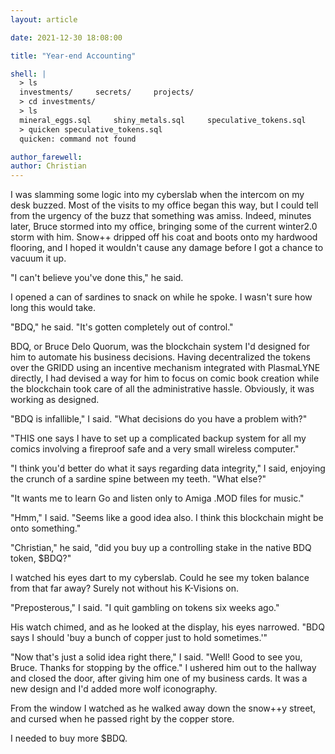 ```yaml
---
layout: article

date: 2021-12-30 18:08:00

title: "Year-end Accounting"

shell: |
  > ls
  investments/     secrets/     projects/
  > cd investments/
  > ls
  mineral_eggs.sql     shiny_metals.sql     speculative_tokens.sql     stuffed_animals.sql
  > quicken speculative_tokens.sql
  quicken: command not found

author_farewell:
author: Christian
---
```


I was slamming some logic into my cyberslab when the intercom on my desk buzzed. Most of the visits to my office began this way, but I could tell from the urgency of the buzz that something was amiss. Indeed, minutes later, Bruce stormed into my office, bringing some of the current winter2.0 storm with him. Snow++ dripped off his coat and boots onto my hardwood flooring, and I hoped it wouldn't cause any damage before I got a chance to vacuum it up.

"I can't believe you've done this," he said.

I opened a can of sardines to snack on while he spoke. I wasn't sure how long this would take.

"BDQ," he said. "It's gotten completely out of control."

BDQ, or Bruce Delo Quorum, was the blockchain system I'd designed for him to automate his business decisions. Having decentralized the tokens over the GRIDD using an incentive mechanism integrated with PlasmaLYNE directly, I had devised a way for him to focus on comic book creation while the blockchain took care of all the administrative hassle. Obviously, it was working as designed.

"BDQ is infallible," I said. "What decisions do you have a problem with?"

"THIS one says I have to set up a complicated backup system for all my comics involving a fireproof safe and a very small wireless computer."

"I think you'd better do what it says regarding data integrity," I said, enjoying the crunch of a sardine spine between my teeth. "What else?"

"It wants me to learn Go and listen only to Amiga .MOD files for music."

"Hmm," I said. "Seems like a good idea also. I think this blockchain might be onto something."

"Christian," he said, "did you buy up a controlling stake in the native BDQ token, $BDQ?"

I watched his eyes dart to my cyberslab. Could he see my token balance from that far away? Surely not without his K-Visions on.

"Preposterous," I said. "I quit gambling on tokens six weeks ago."

His watch chimed, and as he looked at the display, his eyes narrowed. "BDQ says I should 'buy a bunch of copper just to hold sometimes.'"

"Now that's just a solid idea right there," I said. "Well! Good to see you, Bruce. Thanks for stopping by the office." I ushered him out to the hallway and closed the door, after giving him one of my business cards. It was a new design and I'd added more wolf iconography.

From the window I watched as he walked away down the snow++y street, and cursed when he passed right by the copper store.

I needed to buy more $BDQ.
